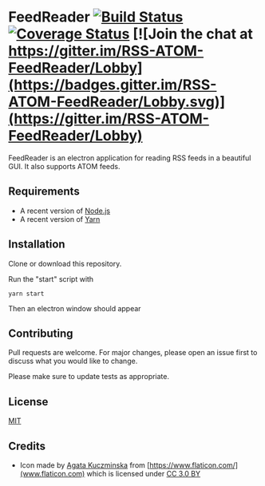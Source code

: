 # FeedReader [![Build Status](https://travis-ci.org/YannickFricke/FeedReader.svg?branch=develop)](https://travis-ci.org/YannickFricke/FeedReader) [![Coverage Status](https://coveralls.io/repos/github/YannickFricke/FeedReader/badge.svg?branch=develop)](https://coveralls.io/github/YannickFricke/FeedReader?branch=develop) [![Join the chat at https://gitter.im/RSS-ATOM-FeedReader/Lobby](https://badges.gitter.im/RSS-ATOM-FeedReader/Lobby.svg)](https://gitter.im/RSS-ATOM-FeedReader/Lobby)

FeedReader is an electron application for reading RSS feeds in a beautiful GUI. It also supports ATOM feeds.

## Requirements

* A recent version of [Node.js](https://nodejs.org/)
* A recent version of [Yarn](https://yarnpkg.com/)

## Installation

Clone or download this repository.

Run the "start" script with

```
yarn start
```

Then an electron window should appear

## Contributing
Pull requests are welcome. For major changes, please open an issue first to discuss what you would like to change.

Please make sure to update tests as appropriate.

## License
[MIT](https://choosealicense.com/licenses/mit/)

## Credits
* Icon made by [Agata Kuczminska](https://www.flaticon.com/authors/agata-kuczminska) from [https://www.flaticon.com/](www.flaticon.com) which is licensed under [CC 3.0 BY](http://creativecommons.org/licenses/by/3.0/)
